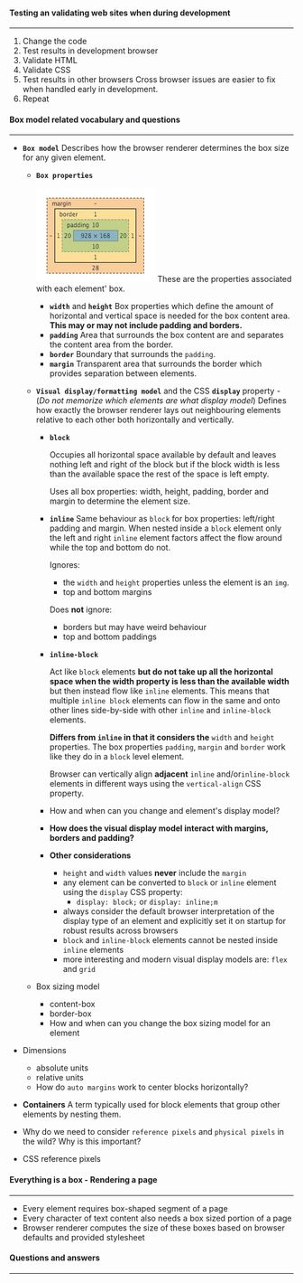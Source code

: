 #### Testing an validating web sites when during development

---

1. Change the code
2. Test results in development browser
3. Validate HTML
4. Validate CSS
5. Test results in other browsers
   Cross browser issues are easier to fix when handled early in development.
6. Repeat
   


#### Box model related vocabulary and questions

---

- **`Box model`**
  Describes how the browser renderer determines the box size for any given element.

  - **`Box properties`**

    ![](res/chrome_box_model.png)
    These are the properties associated with each element' box.

    - **`width`** and **`height`**
      Box properties which define the amount of horizontal and vertical space is needed for the box content area.
      **This may or may not  include padding and borders.**
    - **`padding`**
      Area that surrounds the box content are and separates the content area from the border.
    - **`border`**
      Boundary that surrounds the `padding`.
    - **`margin`**
      Transparent area that surrounds the border which provides separation between elements.

  - **`Visual display/formatting model`**  and the CSS **`display`** property  -  (*Do not memorize which elements are what display model*)
    Defines how exactly the browser renderer lays out neighbouring elements relative to each other both horizontally and vertically.

    - **`block`**

      Occupies all horizontal space available by default and leaves nothing left and right of the block but if the block width is less than the available space the rest of the space is left empty.

      Uses all box properties: width, height, padding, border and margin to determine the element size.

    - **`inline`**
      Same behaviour as `block` for box properties: left/right padding and margin.
      When nested inside a `block` element only the left and right `inline` element factors affect the flow around while the top and bottom do not.

      Ignores:

      - the `width` and `height` properties unless the element is an `img`.
      - top and bottom margins

      Does **not** ignore:

      - borders but may have weird behaviour
      - top and bottom paddings

    - **`inline-block`**

      Act like `block` elements **but do not take up all the horizontal space when the width property is less than the available width** but then instead flow like `inline` elements. This means that multiple `inline block` elements can flow in the same and onto other lines side-by-side with other `inline` and `inline-block` elements.
      

      **Differs from `inline` in that it considers the** `width` and `height` properties.
      The box properties `padding`, `margin` and `border` work like they do in a `block` level element.


      Browser can vertically align **adjacent** `inline` and/or`inline-block` elements in different ways using the `vertical-align` CSS property.

    - How and when can you change and element's display model?

    - **How does the visual display model interact with margins, borders and padding?**

    - **Other considerations**

      - `height` and `width` values **never**  include the `margin`
      - any element can be converted to `block` or `inline` element using the `display` CSS property:
        - `display: block;` or `display: inline;m`
      - always consider the default browser interpretation of the display type of an element and explicitly set it on startup for robust results across browsers
      - `block` and `inline-block` elements cannot be nested inside `inline` elements
      - more interesting and modern visual display models are: `flex` and `grid`

  - Box sizing model

    - content-box
    - border-box
    - How and when can you change the box sizing model for an element

- Dimensions

  - absolute units
  - relative units
  - How do `auto margins` work to center blocks horizontally?

- **Containers**
  A term typically used for block elements that group other elements by nesting them.

- Why do we need to consider `reference pixels` and `physical pixels` in the wild?
  Why is this important?

- CSS reference pixels



#### Everything is a box - Rendering a page

---

- Every element requires  box-shaped segment of a page
- Every character of text content also needs a box sized portion of a page
- Browser renderer computes the size of these boxes based on browser defaults and provided stylesheet



#### Questions and answers

---